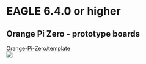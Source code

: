 # EAGLE 6.4.0 or higher
## Orange Pi Zero - prototype boards

[Orange-Pi-Zero/template](https://github.com/vanvught/h3dmx512-zip/tree/master/eagle/Orange-Pi-Zero/template "https://github.com/vanvught/h3dmx512-zip/tree/master/eagle/Orange-Pi-Zero/template")
</br>
<img src="https://raw.githubusercontent.com/vanvught/h3dmx512-zip/master/eagle/template.png" />

